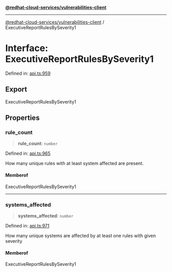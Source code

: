 [**@redhat-cloud-services/vulnerabilities-client**](../README.md)

***

[@redhat-cloud-services/vulnerabilities-client](../globals.md) / ExecutiveReportRulesBySeverity1

# Interface: ExecutiveReportRulesBySeverity1

Defined in: [api.ts:959](https://github.com/charlesmulder/javascript-clients/blob/main/packages/vulnerabilities/api.ts#L959)

## Export

ExecutiveReportRulesBySeverity1

## Properties

### rule\_count

> **rule\_count**: `number`

Defined in: [api.ts:965](https://github.com/charlesmulder/javascript-clients/blob/main/packages/vulnerabilities/api.ts#L965)

How many unique rules with at least system affected are present.

#### Memberof

ExecutiveReportRulesBySeverity1

***

### systems\_affected

> **systems\_affected**: `number`

Defined in: [api.ts:971](https://github.com/charlesmulder/javascript-clients/blob/main/packages/vulnerabilities/api.ts#L971)

How many unique systems are affected by at least one rules with given severity

#### Memberof

ExecutiveReportRulesBySeverity1
